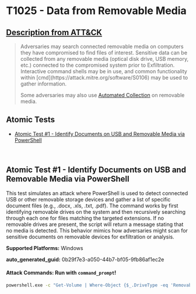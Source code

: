 # T1025 - Data from Removable Media
## [Description from ATT&CK](https://attack.mitre.org/techniques/T1025)
<blockquote>Adversaries may search connected removable media on computers they have compromised to find files of interest. Sensitive data can be collected from any removable media (optical disk drive, USB memory, etc.) connected to the compromised system prior to Exfiltration. Interactive command shells may be in use, and common functionality within [cmd](https://attack.mitre.org/software/S0106) may be used to gather information. 

Some adversaries may also use [Automated Collection](https://attack.mitre.org/techniques/T1119) on removable media.</blockquote>

## Atomic Tests

- [Atomic Test #1 - Identify Documents on USB and Removable Media via PowerShell](#atomic-test-1---identify-documents-on-usb-and-removable-media-via-powershell)


<br/>

## Atomic Test #1 - Identify Documents on USB and Removable Media via PowerShell
This test simulates an attack where PowerShell is used to detect connected USB or other removable storage devices and gather a list of specific document files 
(e.g., .docx, .xls, .txt, .pdf). The command works by first identifying removable drives on the system and then recursively searching through each one for files 
matching the targeted extensions. If no removable drives are present, the script will return a message stating that no media is detected. This behavior mimics 
how adversaries might scan for sensitive documents on removable devices for exfiltration or analysis.

**Supported Platforms:** Windows


**auto_generated_guid:** 0b29f7e3-a050-44b7-bf05-9fb86af1ec2e






#### Attack Commands: Run with `command_prompt`! 


```cmd
powershell.exe -c "Get-Volume | Where-Object {$_.DriveType -eq 'Removable'} | ForEach-Object { Get-ChildItem -Path ($_.DriveLetter + ':\*') -Recurse -Include '*.doc*','*.xls*','*.txt','*.pdf' -ErrorAction SilentlyContinue | ForEach-Object {Write-Output $_.FullName} } ; if (-not (Get-Volume | Where-Object {$_.DriveType -eq 'Removable'})) { Write-Output 'No removable media.' }"
```






<br/>
